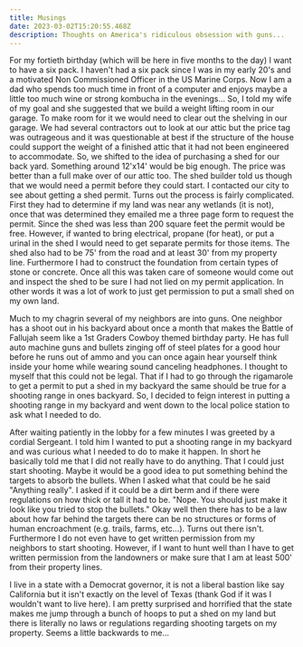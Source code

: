 ```yaml
---
title: Musings
date: 2023-03-02T15:20:55.468Z
description: Thoughts on America's ridiculous obsession with guns...
---
```

F﻿or my fortieth birthday (which will be here in five months to the day) I want to have a six pack. I haven't had a six pack since I was in my early 20's and a motivated Non Commissioned Officer in the US Marine Corps. Now I am a dad who spends too much time in front of a computer and enjoys maybe a little too much wine or strong kombucha in the evenings... So, I told my wife of my goal and she suggested that we build a weight lifting room in our garage. To make room for it we would need to clear out the shelving in our garage. We had several contractors out to look at our attic but the price tag was outrageous and it was questionable at best if the structure of the house could support the weight of a finished attic that it had not been engineered to accommodate. So, we shifted to the idea of purchasing a shed for our back yard. Something around 12'x14' would be big enough. The price was better than a full make over of our attic too. The shed builder told us though that we would need a permit before they could start. I contacted our city to see about getting a shed permit. Turns out the process is fairly complicated. First they had to determine if my land was near any wetlands (it is not), once that was determined they emailed me a three page form to request the permit. Since the shed was less than 200 square feet the permit would be free. However, if wanted to bring electrical, propane (for heat), or put a urinal in the shed I would need to get separate permits for those items. The shed also had to be 75' from the road and at least 30' from my property line. Furthermore I had to construct the foundation from certain types of stone or concrete. Once all this was taken care of someone would come out and inspect the shed to be sure I had not lied on my permit application. In other words it was a lot of work to just get permission to put a small shed on my own land. 

M﻿uch to my chagrin several of my neighbors are into guns. One neighbor has a shoot out in his backyard about once a month that makes the Battle of Fallujah seem like a 1st Graders Cowboy themed birthday party. He has full auto machine guns and bullets zinging off of steel plates for a good hour before he runs out of ammo and you can once again hear yourself think inside your home while wearing sound canceling headphones. I thought to myself that this could not be legal. That if I had to go through the rigamarole to get a permit to put a shed in my backyard the same should be true for a shooting range in ones backyard. So, I decided to feign interest in putting a shooting range in my backyard and went down to the local police station to ask what I needed to do.

A﻿fter waiting patiently in the lobby for a few minutes I was greeted by a cordial Sergeant. I told him I wanted to put a shooting range in my backyard and was curious what I needed to do to make it happen. In short he basically told me that I did not really have to do anything. That I could just start shooting. Maybe it would be a good idea to put something behind the targets to absorb the bullets. When I asked what that could be he said "Anything really". I asked if it could be a dirt berm and if there were regulations on how thick or tall it had to be. "Nope. You should just make it look like you tried to stop the bullets." Okay well then there has to be a law about how far behind the targets there can be no structures or forms of human encroachment (e.g. trails, farms, etc...). Turns out there isn't. Furthermore I do not even have to get written permission from my neighbors to start shooting. However, if I want to hunt well than I have to get written permission from the landowners or make sure that I am at least 500' from their property lines. 

I﻿ live in a state with a Democrat governor, it is not a liberal bastion like say California but it isn't exactly on the level of Texas (thank God if it was I wouldn't want to live here). I am pretty surprised and horrified that the state makes me jump through a bunch of hoops to put a shed on my land but there is literally no laws or regulations regarding shooting targets on my property. Seems a little backwards to me...